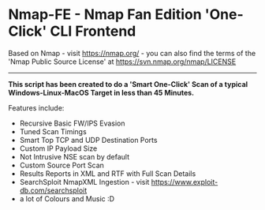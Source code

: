 # Nmap-FE - Nmap Fan Edition 'One-Click' CLI Frontend
Based on Nmap - visit https://nmap.org/ - you can also find the terms of the 'Nmap Public Source License' at https://svn.nmap.org/nmap/LICENSE

---

**This script has been created to do a 'Smart One-Click' Scan of a typical Windows-Linux-MacOS Target in less than 45 Minutes.**

Features include:
- Recursive Basic FW/IPS Evasion
- Tuned Scan Timings
- Smart Top TCP and UDP Destination Ports
- Custom IP Payload Size
- Not Intrusive NSE scan by default
- Custom Source Port Scan
- Results Reports in XML and RTF with Full Scan Details
- SearchSploit NmapXML Ingestion - visit https://www.exploit-db.com/searchsploit
- a lot of Colours and Music :D
